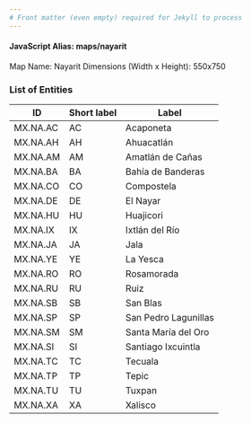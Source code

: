 ```yaml
---
# Front matter (even empty) required for Jekyll to process
---
```


#### JavaScript Alias: maps/nayarit

Map Name: Nayarit
Dimensions (Width x Height): 550x750





### List of Entities

ID | Short label | Label
---|---|---|
MX.NA.AC|AC|Acaponeta
MX.NA.AH|AH|Ahuacatlán
MX.NA.AM|AM|Amatlán de Cañas
MX.NA.BA|BA|Bahía de Banderas
MX.NA.CO|CO|Compostela
MX.NA.DE|DE|El Nayar
MX.NA.HU|HU|Huajicori
MX.NA.IX|IX|Ixtlán del Río
MX.NA.JA|JA|Jala
MX.NA.YE|YE|La Yesca
MX.NA.RO|RO|Rosamorada
MX.NA.RU|RU|Ruiz
MX.NA.SB|SB|San Blas
MX.NA.SP|SP|San Pedro Lagunillas
MX.NA.SM|SM|Santa María del Oro
MX.NA.SI|SI|Santiago Ixcuintla
MX.NA.TC|TC|Tecuala
MX.NA.TP|TP|Tepic
MX.NA.TU|TU|Tuxpan
MX.NA.XA|XA|Xalisco

